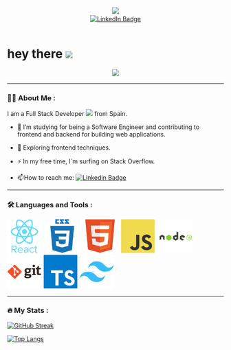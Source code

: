 <div id="header" align="center">
  <img src="https://media.giphy.com/media/F2qk7iibEMFtwPjxH5/giphy.gif" width="200"/>
</div>

<div id="badges" align='center'>
  <a href="https://www.linkedin.com/in/lherreralg/">
    <img src="https://img.shields.io/badge/LinkedIn-blue?style=for-the-badge&logo=linkedin&logoColor=white" alt="LinkedIn Badge"/>
  </a>
</div>
<div id='viewsCounter' align='center'>
  <img src="https://komarev.com/ghpvc/?username=luisherreralg&style=flat-square&color=blue" alt=""/>
</div>
<h1>
  hey there
  <img src="https://media.giphy.com/media/hvRJCLFzcasrR4ia7z/giphy.gif" width="30px"/>
</h1>
<div align="center">
  <img src="https://media.giphy.com/media/wPg7qnvYP9SI5juJth/giphy.gif" width="600"/>
</div>

---

### :man_technologist: About Me :
I am a Full Stack Developer <img src="https://media.giphy.com/media/WUlplcMpOCEmTGBtBW/giphy.gif" width="30"> from Spain.
- :telescope: I’m studying for being a Software Engineer and contributing to frontend and backend for building web applications.

- :seedling: Exploring frontend techniques.

- :zap: In my free time, I´m surfing on Stack Overflow.

- :mailbox:How to reach me: [![Linkedin Badge](https://img.shields.io/badge/-lherreralg-blue?style=flat&logo=Linkedin&logoColor=white)](https://www.linkedin.com/in/lherreralg/)

---
### :hammer_and_wrench: Languages and Tools :
<div>
  <img src="https://github.com/devicons/devicon/blob/master/icons/react/react-original-wordmark.svg" title="React" alt="React" width="80" height="80"/>&nbsp;
  <img src="https://github.com/devicons/devicon/blob/master/icons/css3/css3-plain-wordmark.svg"  title="CSS3" alt="CSS" width="80" height="80"/>&nbsp;
  <img src="https://github.com/devicons/devicon/blob/master/icons/html5/html5-original.svg" title="HTML5" alt="HTML" width="80" height="80"/>&nbsp;
  <img src="https://github.com/devicons/devicon/blob/master/icons/javascript/javascript-original.svg" title="JavaScript" alt="JavaScript" width="80" height="80"/>&nbsp;
  <img src="https://github.com/devicons/devicon/blob/master/icons/nodejs/nodejs-original-wordmark.svg" title="NodeJS" alt="NodeJS" width="80" height="80"/>&nbsp;
  <img src="https://github.com/devicons/devicon/blob/master/icons/git/git-original-wordmark.svg" title="Git" **alt="Git" width="80" height="80"/>
  <img src="https://github.com/devicons/devicon/blob/master/icons/typescript/typescript-original.svg" title="Typescript" **alt="Typescript" width="80" height="80"/>
  <img src="https://github.com/devicons/devicon/blob/master/icons/tailwindcss/tailwindcss-plain.svg" title="Tailwind" **alt="Tailwind" width="80" height="80"/>
</div>
</div>

---

### :fire: My Stats :

[![GitHub Streak](https://streak-stats.demolab.com/?user=luisherreralg&theme=default)](https://git.io/streak-stats)

[![Top Langs](https://github-readme-stats.vercel.app/api/top-langs/?username=luisherreralg)](https://github.com/anuraghazra/github-readme-stats)


